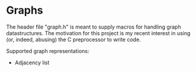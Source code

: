 # Graphs

The header file "graph.h" is meant to supply macros for handling graph datastructures.  The motivation for this project is my recent interest in using (or, indeed, abusing) the C preprocessor to write code.

Supported graph representations:

- Adjacency list
